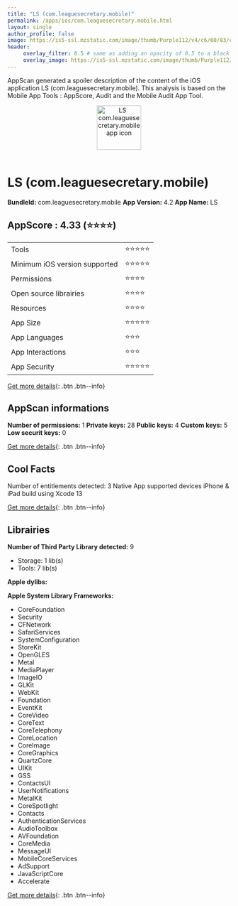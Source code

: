 ```yaml
---
title: "LS (com.leaguesecretary.mobile)"
permalink: /apps/ios/com.leaguesecretary.mobile.html
layout: single
author_profile: false
image: https://is5-ssl.mzstatic.com/image/thumb/Purple112/v4/c6/60/83/c660836e-2459-0f1e-a350-a601a1d7bed7/AppIcons-1x_U007emarketing-0-7-85-220.png/512x512bb.jpg
header: 
     overlay_filter: 0.5 # same as adding an opacity of 0.5 to a black background
     overlay_image: https://is5-ssl.mzstatic.com/image/thumb/Purple112/v4/c6/60/83/c660836e-2459-0f1e-a350-a601a1d7bed7/AppIcons-1x_U007emarketing-0-7-85-220.png/512x512bb.jpg
---
```

AppScan generated a spoiler description of the content of the iOS application LS (com.leaguesecretary.mobile). This analysis is based on the Mobile App Tools : AppScore, Audit and the Mobile Audit App Tool.

  
  
<div style="text-align: center;"><img src="https://is5-ssl.mzstatic.com/image/thumb/Purple112/v4/c6/60/83/c660836e-2459-0f1e-a350-a601a1d7bed7/AppIcons-1x_U007emarketing-0-7-85-220.png/512x512bb.jpg" width="100" height="100" alt="LS com.leaguesecretary.mobile app icon"></div></br>
  
# LS (com.leaguesecretary.mobile)

**BundleId:** com.leaguesecretary.mobile
**App Version:** 4.2
**App Name:** LS


## AppScore : 4.33 (⭐️⭐️⭐️⭐️) 

<table>
<tr><td> Tools </td><td> ⭐️⭐️⭐️⭐️⭐️ </td></tr>
<tr><td> Minimum iOS version supported </td><td> ⭐️⭐️⭐️⭐️⭐️ </td></tr>
<tr><td> Permissions </td><td> ⭐️⭐️⭐️⭐️ </td></tr>
<tr><td> Open source librairies </td><td> ⭐️⭐️⭐️⭐️ </td></tr>
<tr><td> Resources </td><td> ⭐️⭐️⭐️⭐️ </td></tr>
<tr><td> App Size </td><td> ⭐️⭐️⭐️⭐️⭐️ </td></tr>
<tr><td> App Languages </td><td> ⭐️⭐️⭐️ </td></tr>
<tr><td> App Interactions </td><td> ⭐️⭐️⭐️ </td></tr>
<tr><td> App Security </td><td> ⭐️⭐️⭐️⭐️⭐️ </td></tr>
</table>

[Get more details](/pricing.html){: .btn .btn--info}  
  
## AppScan informations 

**Number of permissions:** 1
**Private keys:** 28
**Public keys:** 4
**Custom keys:** 5
**Low securit keys:** 0
  
[Get more details](/pricing.html){: .btn .btn--info}

## Cool Facts

Number of entitlements detected: 3
Native App
supported devices iPhone & iPad
build using Xcode 13
  
[Get more details](/pricing.html){: .btn .btn--info}

## Librairies 
**Number of Third Party Library detected:** 9
- Storage: 1 lib(s)
- Tools: 7 lib(s)

**Apple dylibs:**


**Apple System Library Frameworks:**
- CoreFoundation
- Security
- CFNetwork
- SafariServices
- SystemConfiguration
- StoreKit
- OpenGLES
- Metal
- MediaPlayer
- ImageIO
- GLKit
- WebKit
- Foundation
- EventKit
- CoreVideo
- CoreText
- CoreTelephony
- CoreLocation
- CoreImage
- CoreGraphics
- QuartzCore
- UIKit
- GSS
- ContactsUI
- UserNotifications
- MetalKit
- CoreSpotlight
- Contacts
- AuthenticationServices
- AudioToolbox
- AVFoundation
- CoreMedia
- MessageUI
- MobileCoreServices
- AdSupport
- JavaScriptCore
- Accelerate


  
[Get more details](/pricing.html){: .btn .btn--info}

